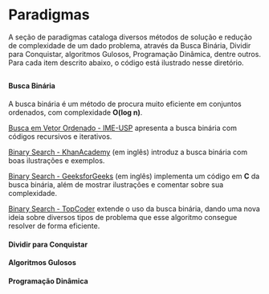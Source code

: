# Paradigmas

A seção de paradigmas cataloga diversos métodos de solução e redução de complexidade de um dado problema, através da Busca Binária, Dividir para Conquistar, algoritmos Gulosos, Programação Dinâmica, dentre outros. Para cada item descrito abaixo, o código está ilustrado nesse diretório.

##

#### Busca Binária

A busca binária é um método de procura muito eficiente em conjuntos ordenados, com complexidade **O(log n)**.

[Busca em Vetor Ordenado - IME-USP](https://www.ime.usp.br/~pf/algoritmos/aulas/bubi.html) apresenta a busca binária com códigos recursivos e iterativos.

[Binary Search - KhanAcademy](https://www.khanacademy.org/computing/computer-science/algorithms/binary-search/a/binary-search) (em inglês) introduz a busca binária com boas ilustrações e exemplos.

[Binary Search - GeeksforGeeks](http://www.geeksforgeeks.org/binary-search/) (em inglês) implementa um código em **C** da busca binária, além de mostrar ilustrações e comentar sobre sua complexidade.

[Binary Search - TopCoder](https://www.topcoder.com/community/data-science/data-science-tutorials/binary-search/) extende o uso da busca binária, dando uma nova ideia sobre diversos tipos de problema que esse algoritmo consegue resolver de forma eficiente.

#### Dividir para Conquistar

#### Algoritmos Gulosos

#### Programação Dinâmica
